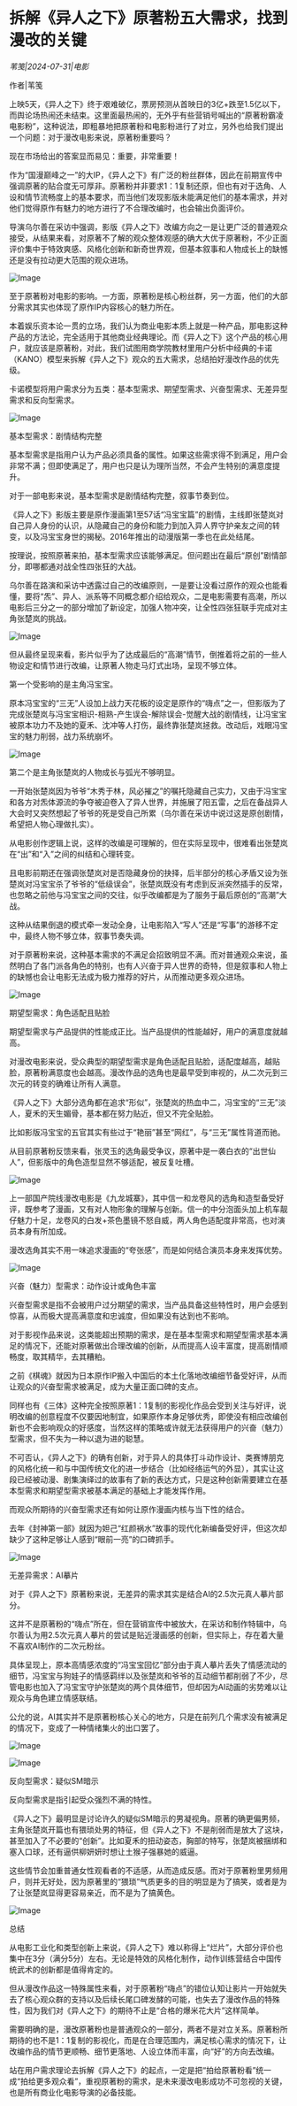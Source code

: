 # 拆解《异人之下》原著粉五大需求，找到漫改的关键

*苇笺|2024-07-31|电影*

作者|苇笺

上映5天，《异人之下》终于艰难破亿，票房预测从首映日的3亿+跌至1.5亿以下，而舆论场热闹还未结束。这里面最热闹的，无外乎有些营销号喊出的“原著粉霸凌电影粉”，这种说法，即粗暴地把原著粉和电影粉进行了对立，另外也给我们提出一个问题：对于漫改电影来说，原著粉重要吗？

现在市场给出的答案显而易见：重要，非常重要！

作为“国漫巅峰之一”的大IP，《异人之下》有广泛的粉丝群体，因此在前期宣传中强调原著的贴合度无可厚非。原著粉并非要求1：1复制还原，但也有对于选角、人设和情节流畅度上的基本要求，而当他们发现影版未能满足他们的基本需求，并对他们觉得原作有魅力的地方进行了不合理改编时，也会输出负面评价。

导演乌尔善在采访中强调，影版《异人之下》改编方向之一是让更广泛的普通观众接受，从结果来看，对原著不了解的观众整体观感的确大大优于原著粉，不少正面评价集中于特效爽感、风格化创新和新奇世界观，但基本叙事和人物成长上的缺憾还是没有拉动更大范围的观众进场。

![Image](https://q2.itc.cn/images01/20240731/2384b61a00504208b4e63091eced7170.jpeg)

至于原著粉对电影的影响。一方面，原著粉是核心粉丝群，另一方面，他们的大部分需求其实也体现了原作IP内容核心的魅力所在。

本着娱乐资本论一贯的立场，我们认为商业电影本质上就是一种产品，那电影这种产品的方法论，完全适用于其他商业经典理论。而《异人之下》这个产品的核心用户，就应该是原著粉，对此，我们试图用商学院教材里用户分析中经典的卡诺（KANO）模型来拆解《异人之下》观众的五大需求，总结拍好漫改作品的优先级。

卡诺模型将用户需求分为五类：基本型需求、期望型需求、兴奋型需求、无差异型需求和反向型需求。

![Image](https://q3.itc.cn/images01/20240731/24d3978ed11a449cb1c27e3795a14e67.png)

基本型需求：剧情结构完整

基本型需求是指用户认为产品必须具备的属性。如果这些需求得不到满足，用户会非常不满；但即使满足了，用户也只是认为理所当然，不会产生特别的满意度提升。

对于一部电影来说，基本型需求是剧情结构完整，叙事节奏到位。

《异人之下》影版主要是原作漫画第1至57话“冯宝宝篇”的剧情，主线即张楚岚对自己异人身份的认识，从隐藏自己的身份和能力到加入异人界守护亲友之间的转变，以及冯宝宝身世的揭秘。2016年推出的动漫版第一季也在此处结尾。

按理说，按照原著来拍，基本型需求应该能够满足。但问题出在最后“原创”剧情部分，即哪都通对战全性四张狂的大战。

乌尔善在路演和采访中透露过自己的改编原则，一是要让没看过原作的观众也能看懂，要将“炁”、异人、派系等不同概念都介绍给观众，二是电影需要有高潮，所以电影后三分之一的部分增加了新设定，加强人物冲突，让全性四张狂联手完成对主角张楚岚的挑战。

![Image](https://q4.itc.cn/images01/20240731/a603f14080774ae99993e512027c868c.jpeg)

但从最终呈现来看，影片似乎为了达成最后的“高潮”情节，倒推着将之前的一些人物设定和情节进行改编，让原著人物走马灯式出场，呈现不够立体。

第一个受影响的是主角冯宝宝。

原本冯宝宝的“三无”人设加上战力天花板的设定是原作的“嗨点”之一，但影版为了完成张楚岚与冯宝宝相识-相熟-产生误会-解除误会-觉醒大战的剧情线，让冯宝宝被原本功力不及她的夏禾、沈冲等人打伤，最终靠张楚岚拯救。改动后，戏眼冯宝宝的魅力削弱，战力系统崩坏。

![Image](https://q3.itc.cn/images01/20240731/1154c8bcf1704ed282656e6960943e36.jpeg)

第二个是主角张楚岚的人物成长与弧光不够明显。

一开始张楚岚因为爷爷“木秀于林，风必摧之”的嘱托隐藏自己实力，又由于冯宝宝和各方对炁体源流的争夺被迫卷入了异人世界，并施展了阳五雷，之后在备战异人大会时又突然想起了爷爷的死是受自己所累（乌尔善在采访中说过这是原创剧情，希望把人物心理做扎实）。

从电影创作逻辑上说，这样的改编是可理解的，但在实际呈现中，很难看出张楚岚在“出”和“入”之间的纠结和心理转变。

且电影前期还在强调张楚岚对是否隐藏身份的抉择，后半部分的核心矛盾又设为张楚岚对冯宝宝杀了爷爷的“低级误会”，张楚岚既没有考虑到反派突然插手的反常，也忽略之前他与冯宝宝之间的交往，似乎改编都是为了服务于最后原创的“高潮”大战。

这种从结果倒退的模式牵一发动全身，让电影陷入“写人”还是“写事”的游移不定中，最终人物不够立体，叙事节奏失调。

对于原著粉来说，这种基本需求的不满足会招致明显不满。而对普通观众来说，虽然明白了各门派各角色的特别，也有人兴奋于异人世界的奇特，但是叙事和人物上的缺憾也会让电影无法成为极力推荐的好片，从而推动更多观众进场。

![Image](https://q3.itc.cn/images01/20240731/feba1ac017a24b87bcac5cc6a3cc978e.png)

期望型需求：角色适配且贴脸

期望型需求与产品提供的性能成正比。当产品提供的性能越好，用户的满意度就越高。

对漫改电影来说，受众典型的期望型需求是角色适配且贴脸，适配度越高，越贴脸，原著粉满意度也会越高。漫改作品的选角也是最早受到审视的，从二次元到三次元的转变的确难让所有人满意。

《异人之下》大部分选角都在追求“形似”，张楚岚的热血中二，冯宝宝的“三无”淡人，夏禾的天生媚骨，基本都在努力贴近，但又不完全贴脸。

比如影版冯宝宝的五官其实有些过于“艳丽”甚至“网红”，与“三无”属性背道而驰。

从目前原著粉反馈来看，张灵玉的选角最受争议，原著中是一袭白衣的“出世仙人”，但影版中的角色造型显然不够适配，被反复吐槽。

![Image](https://q4.itc.cn/images01/20240731/bf59fa8940664d97be17c8623003577c.jpeg)

上一部国产院线漫改电影是《九龙城寨》，其中信一和龙卷风的选角和造型备受好评，既参考了漫画，又有对人物形象的理解与创新。信一的中分泡面头加上机车靓仔魅力十足，龙卷风的白发+茶色墨镜不怒自威，两人角色适配度非常高，也对演员本身有所加成。

漫改选角其实不用一味追求漫画的“夸张感”，而是如何结合演员本身来发挥优势。

![Image](https://q8.itc.cn/images01/20240731/eb0092ec8e8345c081c6caf775a5f11a.png)

兴奋（魅力）型需求：动作设计或角色丰富

兴奋型需求是指不会被用户过分期望的需求，当产品具备这些特性时，用户会感到惊喜，从而极大提高满意度和忠诚度，但如果没有达到也不影响。

对于影视作品来说，这类能超出预期的需求，是在基本型需求和期望型需求基本满足的情况下，还能对原著做出合理改编的创新，从而提高人设丰富度，提高剧情顺畅度，取其精华，去其糟粕。

之前《棋魂》就因为日本原作IP搬入中国后的本土化落地改编细节备受好评，从而让观众的兴奋型需求被满足，成为大量正面口碑的支点。

同样也有《三体》这种完全按照原著1：1复制的影视化作品会受到关注与好评，说明改编的创意程度不仅要因地制宜，如果原作本身足够优秀，即使没有相应改编创新也不会影响观众的好感度，当然这样的策略或许就无法获得用户的兴奋（魅力）型需求，但不失为一种以退为进的聪慧。

不可否认，《异人之下》的确有创新，对于异人的具体打斗动作设计、类赛博朋克的风格化统一和与中国传统文化的进一步结合（比如经络运气的外显），其实让这段已经被动漫、剧集演绎过的故事有了新的表达方式，只是这种创新需要建立在基本型需求和期望型需求被基本满足的基础上才能发挥作用。

而观众所期待的兴奋型需求还有如何让原作漫画内核与当下性的结合。

去年《封神第一部》就因为妲己“红颜祸水”故事的现代化新编备受好评，但这次却缺少了这种足够让人感到“眼前一亮”的口碑抓手。

![Image](https://q3.itc.cn/images01/20240731/1311ef61d9544b8db7ac456a0a5b629d.png)

无差异需求：AI摹片

对于《异人之下》原著粉来说，无差异的需求其实是结合AI的2.5次元真人摹片部分。

这并不是原著粉的“嗨点”所在，但在营销宣传中被放大，在采访和制作特辑中，乌尔善认为用2.5次元真人摹片的尝试是贴近漫画感的创新，但实际上，存在着大量不喜欢AI制作的二次元粉丝。

具体呈现上，原本高情感浓度的“冯宝宝回忆”部分由于真人摹片丢失了情感流动的细节，冯宝宝与狗娃子的情感羁绊以及张楚岚和爷爷的互动细节都削弱了不少，尽管电影也加入了冯宝宝守护张楚岚的两个具体细节，但却因为AI动画的劣势难以让观众与角色建立情感联结。

公允的说，AI其实并不是原著粉核心关心的地方，只是在前列几个需求没有被满足的情况下，变成了一种情绪集火的出口罢了。

![Image](https://q5.itc.cn/images01/20240731/6231f9b02a834e4683bceae13993f078.jpeg)

![Image](https://q7.itc.cn/images01/20240731/a762f14e1cb64bbb9d1a156a7600a5db.png)

反向型需求：疑似SM暗示

反向型需求是指引起受众强烈不满的特性。

《异人之下》最明显是讨论许久的疑似SM暗示的男凝视角。原著的确更偏男频，主角张楚岚开篇也有猥琐处男的特征，但《异人之下》不是削弱而是放大了这块，甚至加入了不必要的“创新”。比如夏禾的扭动姿态，胸部的特写，张楚岚被捆绑和塞入口球，还有逼供柳妍妍时想让土猴子强暴她的威逼。

这些情节会加重普通女性观看者的不适感，从而造成反感。而对于原著粉里男频用户，则并无好处，因为原著里的“猥琐”气质更多的目的明显是为了搞笑，或者是为了让张楚岚显得更容易亲近，而不是为了搞黄色。

![Image](https://q3.itc.cn/images01/20240731/60fd44d52de940cdbe90387ab879fb4b.jpeg)

总结

从电影工业化和类型创新上来说，《异人之下》难以称得上“烂片”，大部分评价也集中在3分（满分5分）左右。无论是特效的风格化制作，动作训练营结合中国传统武术的创新都是值得肯定的。

但从漫改作品这一特殊属性来看，对于原著粉“嗨点”的错位认知让影片一开始就失去了核心观众群的支持以及后续长尾口碑发酵的可能，也失去了漫改作品的特殊性，因为我们对《异人之下》的期待不止是“合格的爆米花大片”这样简单。

需要明确的是，漫改原著粉也是普通观众的一部分，两者不是对立关系。原著粉所期待的也不是1：1复制的影视化，而是在合理范围内，满足核心需求的情况下，让改编作品的情节更顺畅、细节更落地、人设立体而丰富，向“好”的方向去改编。

站在用户需求理论去拆解《异人之下》的起点，一定是把“拍给原著粉看”统一成“拍给更多观众看”，重视原著粉的需求，是未来漫改电影成功不可忽视的关键，也是所有商业化电影导演的必备技能。

